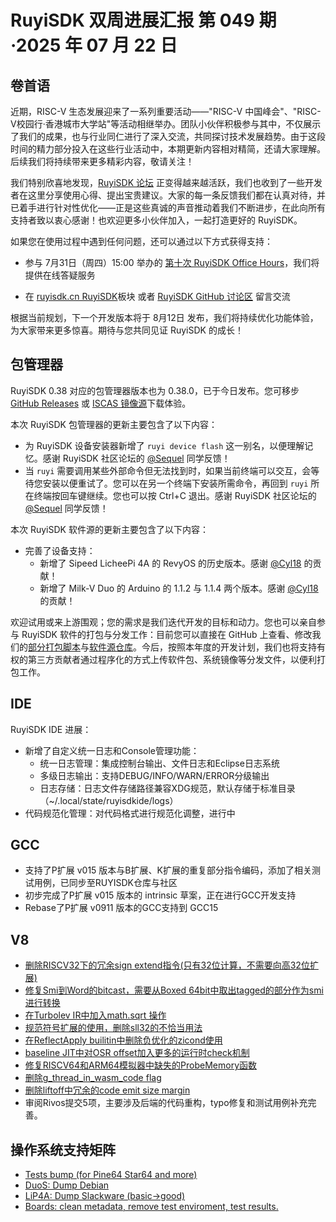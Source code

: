 # RuyiSDK 双周进展汇报  第 049 期·2025 年 07 月 22 日

## 卷首语

近期，RISC-V 生态发展迎来了一系列重要活动——"RISC-V 中国峰会"、"RISC-V校园行·香港城市大学站"等活动相继举办。团队小伙伴积极参与其中，不仅展示了我们的成果，也与行业同仁进行了深入交流，共同探讨技术发展趋势。由于这段时间的精力部分投入在这些行业活动中，本期更新内容相对精简，还请大家理解。后续我们将持续带来更多精彩内容，敬请关注！

我们特别欣喜地发现，[RuyiSDK 论坛](https://ruyisdk.cn) 正变得越来越活跃，我们也收到了一些开发者在这里分享使用心得、提出宝贵建议。大家的每一条反馈我们都在认真对待，并已着手进行针对性优化——正是这些真诚的声音推动着我们不断进步，在此向所有支持者致以衷心感谢！也欢迎更多小伙伴加入，一起打造更好的 RuyiSDK。

如果您在使用过程中遇到任何问题，还可以通过以下方式获得支持：

- 参与 7月31日（周四）15:00 举办的 [第十次 RuyiSDK Office Hours](https://github.com/ruyisdk/ruyisdk/discussions/19)，我们将提供在线答疑服务

- 在 [ruyisdk.cn RuyiSDK](https://ruyisdk.cn/c/ruyisdk/9)板块 或者 [RuyiSDK GitHub 讨论区](https://github.com/ruyisdk/ruyisdk/discussions) 留言交流

根据当前规划，下一个开发版本将于 8月12日 发布，我们将持续优化功能体验，为大家带来更多惊喜。期待与您共同见证 RuyiSDK 的成长！


## 包管理器

RuyiSDK 0.38 对应的包管理器版本也为 0.38.0，已于今日发布。您可移步
[GitHub Releases][ruyi-0.38.0-gh] 或 [ISCAS 镜像源][ruyi-0.38.0-iscas]下载体验。

[ruyi-0.38.0-gh]: https://github.com/ruyisdk/ruyi/releases/tag/0.38.0
[ruyi-0.38.0-iscas]: https://mirror.iscas.ac.cn/ruyisdk/ruyi/tags/0.38.0/

本次 RuyiSDK 包管理器的更新主要包含了以下内容：

* 为 RuyiSDK 设备安装器新增了 `ruyi device flash` 这一别名，以便理解记忆。感谢 RuyiSDK 社区论坛的 [@Sequel] 同学反馈！
* 当 `ruyi` 需要调用某些外部命令但无法找到时，如果当前终端可以交互，会等待您安装以便重试了。您可以在另一个终端下安装所需命令，再回到 `ruyi` 所在终端按回车键继续。您也可以按 Ctrl+C 退出。感谢 RuyiSDK 社区论坛的 [@Sequel] 同学反馈！

[@Sequel]: https://ruyisdk.cn/u/Sequel

本次 RuyiSDK 软件源的更新主要包含了以下内容：

* 完善了设备支持：
    * 新增了 Sipeed LicheePi 4A 的 RevyOS 的历史版本。感谢 [@Cyl18] 的贡献！
    * 新增了 Milk-V Duo 的 Arduino 的 1.1.2 与 1.1.4 两个版本。感谢 [@Cyl18] 的贡献！

[@Cyl18]: https://github.com/Cyl18

欢迎试用或来上游围观；您的需求是我们迭代开发的目标和动力。您也可以亲自参与
RuyiSDK 软件的打包与分发工作：目前您可以直接在 GitHub 上查看、修改我们的[部分打包脚本](https://github.com/ruyisdk/ruyici)与[软件源仓库](https://github.com/ruyisdk/packages-index)。今后，按照本年度的开发计划，我们也将支持有权的第三方贡献者通过程序化的方式上传软件包、系统镜像等分发文件，以便利打包工作。

## IDE
RuyiSDK IDE 进展：
- 新增了自定义统一日志和Console管理功能：
   - 统一日志管理：集成控制台输出、文件日志和Eclipse日志系统
   - 多级日志输出：支持DEBUG/INFO/WARN/ERROR分级输出
   - 日志存储：日志文件存储路径兼容XDG规范，默认存储于标准目录（~/.local/state/ruyisdkide/logs）
- 代码规范化管理：对代码格式进行规范化调整，进行中

## GCC
- 支持了P扩展 v015 版本与B扩展、K扩展的重复部分指令编码，添加了相关测试用例，已同步至RUYISDK仓库与社区
- 初步完成了P扩展 v015 版本的 intrinsic 草案，正在进行GCC开发支持
- Rebase了P扩展 v0911 版本的GCC支持到 GCC15

## V8
- [删除RISCV32下的冗余sign extend指令(只有32位计算，不需要向高32位扩展)](https://chromium-review.googlesource.com/c/v8/v8/+/6732071)
- [修复Smi到Word的bitcast，需要从Boxed 64bit中取出tagged的部分作为smi进行转换](https://chromium-review.googlesource.com/c/v8/v8/+/6731860)
- [在Turbolev IR中加入math.sqrt 操作 ](https://chromium-review.googlesource.com/c/v8/v8/+/6731441)
- [规范符号扩展的使用，删除sll32的不恰当用法](https://chromium-review.googlesource.com/c/v8/v8/+/6725218)
- [在ReflectApply builitin中删除负优化的zicond使用](https://chromium-review.googlesource.com/c/v8/v8/+/6718872)
- [baseline JIT中对OSR offset加入更多的运行时check机制 ](https://chromium-review.googlesource.com/c/v8/v8/+/6715563)
- [修复RISCV64和ARM64模拟器中缺失的ProbeMemory函数](https://chromium-review.googlesource.com/c/v8/v8/+/6715698)
- [删除g_thread_in_wasm_code flag ](https://chromium-review.googlesource.com/c/v8/v8/+/6702434)
- [删除liftoff中冗余的code emit size margin ](https://chromium-review.googlesource.com/c/v8/v8/+/6702989)
- 审阅Rivos提交5项，主要涉及后端的代码重构，typo修复和测试用例补充完善。

## 操作系统支持矩阵

- [Tests bump (for Pine64 Star64 and more)](https://github.com/ruyisdk/support-matrix/pull/342)
- [DuoS: Dump Debian](https://github.com/ruyisdk/support-matrix/pull/343)
- [LiP4A: Dump Slackware (basic->good)](https://github.com/ruyisdk/support-matrix/pull/344)
- [Boards: clean metadata, remove test enviroment, test results. ](https://github.com/ruyisdk/support-matrix/pull/345)
